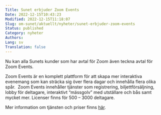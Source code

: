 ```yaml
---
Title: Sunet erbjuder Zoom Events
Date: 2022-12-15T10:43:23
Modified: 2022-12-15T11:18:07
Slug: om-sunet/aktuellt/nyheter/sunet-erbjuder-zoom-events
Status: published
Category: nyheter
Authors: 
Lang: sv
Translation: false
---
```


Nu kan alla Sunets kunder som har avtal för Zoom även teckna avtal för Zoom Events.

Zoom Events är en komplett plattform för att skapa mer interaktiva evenemang som kan sträcka sig över flera dagar och innehålla flera olika spår.  Zoom Events innehåller tjänster som registrering, biljettförsäljning, lobby för deltagare, interaktivt “mässgolv” med utställare och bås samt mycket mer. Licenser finns för 500 – 3000 deltagare.

Mer information om tjänsten och priser finns [här](https://wiki.sunet.se/pages/viewpage.action?pageId=57934092).

